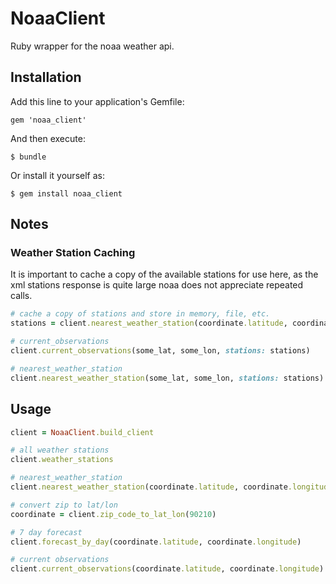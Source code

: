# NoaaClient

Ruby wrapper for the noaa weather api.

## Installation

Add this line to your application's Gemfile:

    gem 'noaa_client'

And then execute:

    $ bundle

Or install it yourself as:

    $ gem install noaa_client


## Notes

### Weather Station Caching

It is important to cache a copy of the available stations for use here, as the xml stations response is quite large noaa does not appreciate repeated calls.

```ruby
# cache a copy of stations and store in memory, file, etc.
stations = client.nearest_weather_station(coordinate.latitude, coordinate.longitude)

# current_observations
client.current_observations(some_lat, some_lon, stations: stations)

# nearest_weather_station
client.nearest_weather_station(some_lat, some_lon, stations: stations)
```

## Usage

```ruby
client = NoaaClient.build_client

# all weather stations
client.weather_stations

# nearest_weather_station
client.nearest_weather_station(coordinate.latitude, coordinate.longitude)

# convert zip to lat/lon
coordinate = client.zip_code_to_lat_lon(90210)

# 7 day forecast
client.forecast_by_day(coordinate.latitude, coordinate.longitude)

# current observations
client.current_observations(coordinate.latitude, coordinate.longitude)
```
